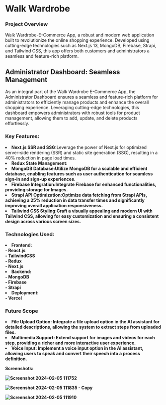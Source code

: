 <h1>Walk Wardrobe</h1>

<h3>Project Overview</h3>
<p>Walk Wardrobe-E-Commerce App, a robust and modern web application built to revolutionize the online shopping experience. Developed using cutting-edge technologies such as Next.js 13, MongoDB, Firebase, Strapi, and Tailwind CSS, this app offers both customers and administrators a seamless and feature-rich platform.</p>

<p>
<h2>Administrator Dashboard: Seamless Management</h2>

As an integral part of the Walk Wardrobe E-Commerce App, the Administrator Dashboard ensures a seamless and feature-rich platform for administrators to efficiently manage products and enhance the overall shopping experience. Leveraging cutting-edge technologies, this dashboard empowers administrators with robust tools for product management, allowing them to add, update, and delete products effortlessly.</p>

<h3>Key Features:</h3>
<li><b>Next.js SSR and SSG:</b>Leverage the power of Next.js for optimized server-side rendering (SSR) and static site generation (SSG), resulting in a 40% reduction in page load times.</li>
<li><b>Redux State Management:</bImplement Redux for efficient state management, leading to a 15% increase in user retention through real-time updates in the shopping cart.</li>
<li><b>MongoDB Database:</b>Utilize MongoDB for a scalable and efficient database, enabling features such as user authentication for seamless sign-in and sign-up experiences.</li>
<li><b>Firebase Integration:</b>Integrate Firebase for enhanced functionalities, providing storage for Images.</li>
<li><b>Strapi API Optimization:</b>Optimize data fetching from Strapi APIs, achieving a 25% reduction in data transfer times and significantly improving overall application responsiveness.</li>
<li><b>Tailwind CSS Styling:</b>Craft a visually appealing and modern UI with Tailwind CSS, allowing for easy customization and ensuring a consistent design across various screen sizes.</li>

<h3>Technologies Used:</h3>
<li>Frontend: </li>
  - React.js<br>
  - TailwindCSS<br>
  - Redux<br>
  - Next.js<br>

<li>Backend: </li>
  - MongoDB<br>
  - Firebase<br>
  - Strapi<br>

<li>Deployment: </li>
  - Vercel

<h3>Future Scope</h3>
<li>File Upload Option:
Integrate a file upload option in the AI assistant for detailed descriptions, allowing the system to extract steps from uploaded files.</li>
<li>Multimedia Support:
Extend support for images and videos for each step, providing a richer and more interactive user experience.</li>

<li>Voice Input:
Implement a voice input option in the AI assistant, allowing users to speak and convert their speech into a process definition.</li>


Screenshots:

![Screenshot 2024-02-05 111752](https://github.com/md-anas-sabah/walk-wardrobe/assets/76554722/e934b9af-cc63-439b-9dd7-8a63ec99cddf)

![Screenshot 2024-02-05 111835 - Copy](https://github.com/md-anas-sabah/walk-wardrobe/assets/76554722/2765b41e-86a3-4cf8-be9f-dc115002a723)

![Screenshot 2024-02-05 111910](https://github.com/md-anas-sabah/walk-wardrobe/assets/76554722/574574d8-ed1c-440a-bfb3-697f2d373eee)

